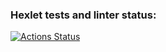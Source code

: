 ### Hexlet tests and linter status:
[![Actions Status](https://github.com/kproger/backend-project-lvl2/workflows/hexlet-check/badge.svg)](https://github.com/kproger/backend-project-lvl2/actions)